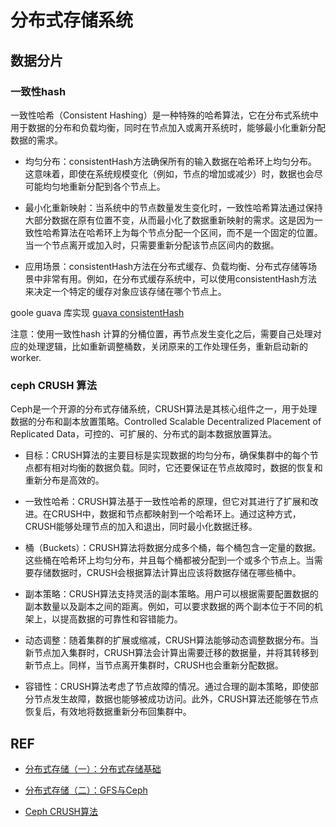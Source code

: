 
# 分布式存储系统

## 数据分片

### 一致性hash

一致性哈希（Consistent Hashing）是一种特殊的哈希算法，它在分布式系统中用于数据的分布和负载均衡，同时在节点加入或离开系统时，能够最小化重新分配数据的需求。

- 均匀分布：consistentHash方法确保所有的输入数据在哈希环上均匀分布。这意味着，即使在系统规模变化（例如，节点的增加或减少）时，数据也会尽可能均匀地重新分配到各个节点上。

- 最小化重新映射：当系统中的节点数量发生变化时，一致性哈希算法通过保持大部分数据在原有位置不变，从而最小化了数据重新映射的需求。这是因为一致性哈希算法在哈希环上为每个节点分配一个区间，而不是一个固定的位置。当一个节点离开或加入时，只需要重新分配该节点区间内的数据。

- 应用场景：consistentHash方法在分布式缓存、负载均衡、分布式存储等场景中非常有用。例如，在分布式缓存系统中，可以使用consistentHash方法来决定一个特定的缓存对象应该存储在哪个节点上。

goole guava 库实现 [guava consistentHash](https://guava.dev/releases/21.0/api/docs/com/google/common/hash/Hashing.html#consistentHash-com.google.common.hash.HashCode-int-)

注意：使用一致性hash 计算的分桶位置，再节点发生变化之后，需要自己处理对应的处理逻辑，比如重新调整桶数，关闭原来的工作处理任务，重新启动新的worker.


### ceph CRUSH 算法

Ceph是一个开源的分布式存储系统，CRUSH算法是其核心组件之一，用于处理数据的分布和副本放置策略。Controlled Scalable Decentralized Placement of Replicated Data，可控的、可扩展的、分布式的副本数据放置算法。

- 目标：CRUSH算法的主要目标是实现数据的均匀分布，确保集群中的每个节点都有相对均衡的数据负载。同时，它还要保证在节点故障时，数据的恢复和重新分布是高效的。

- 一致性哈希：CRUSH算法基于一致性哈希的原理，但它对其进行了扩展和改进。在CRUSH中，数据和节点都映射到一个哈希环上。通过这种方式，CRUSH能够处理节点的加入和退出，同时最小化数据迁移。

- 桶（Buckets）：CRUSH算法将数据分成多个桶，每个桶包含一定量的数据。这些桶在哈希环上均匀分布，并且每个桶都被分配到一个或多个节点上。当需要存储数据时，CRUSH会根据算法计算出应该将数据存储在哪些桶中。

- 副本策略：CRUSH算法支持灵活的副本策略。用户可以根据需要配置数据的副本数量以及副本之间的距离。例如，可以要求数据的两个副本位于不同的机架上，以提高数据的可靠性和容错能力。

- 动态调整：随着集群的扩展或缩减，CRUSH算法能够动态调整数据分布。当新节点加入集群时，CRUSH算法会计算出需要迁移的数据量，并将其转移到新节点上。同样，当节点离开集群时，CRUSH也会重新分配数据。

- 容错性：CRUSH算法考虑了节点故障的情况。通过合理的副本策略，即使部分节点发生故障，数据也能够被成功访问。此外，CRUSH算法还能够在节点恢复后，有效地将数据重新分布回集群中。

## REF

- [分布式存储（一）：分布式存储基础](https://zhuanlan.zhihu.com/p/686693198)
- [分布式存储（二）：GFS与Ceph](https://zhuanlan.zhihu.com/p/690991550)

- [Ceph CRUSH算法](https://cloud.tencent.com/developer/article/1664645)

